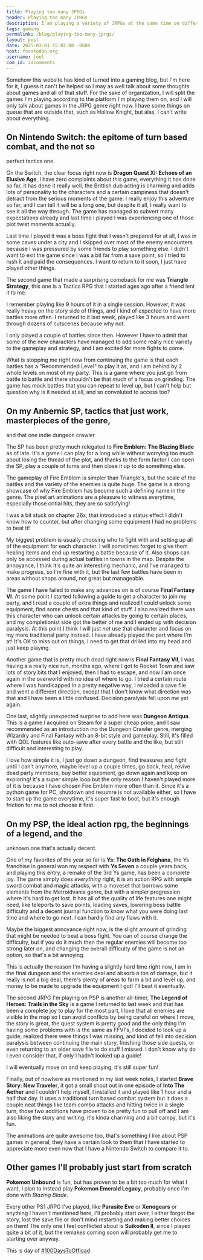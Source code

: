 ```yaml
---
title: Playing too many JPRGs
header: Playing too many JPRGs
description: I am playing a variety of JRPGs at the same time on different devices so I decided to talk a bit about how I'm doing on all of them.
tags: gaming
permalink: /blog/playing-too-many-jprgs/
layout: post
date: 2025-03-01 15:02:00 -0600
host: fosstodon.org
username: joel
com_id: idcomments
---
```


Somehow this website has kind of turned into a gaming blog, but I'm here
for it, I guess it can't be helped so I may as well talk about some
thoughts about games and all of that stuff. For the sake of organization, I
will split the games I'm playing according to the platform I'm playing them
on, and I will only talk about games in the JRPG genre right now. I have
some things on queue that are outside that, such as Hollow Knight, but
alas, I can't write about everything.

## On Nintendo Switch: the epitome of turn based combat, and the not so
perfect tactics one.

On the Switch, the clear focus right now is **Dragon Quest XI: Echoes of an
Elusive Age**, I have zero complaints about this game, everything it has
done so far, it has done it really well, the Brittish dub acting is
charming and adds lots of personality to the characters and a certain
campiness that doesn't detract from the serious moments of the game. I
really enjoy this adventure so far, and I can tell it will be a long one,
but despite it all, I really want to see it all the way through. The game
has managed to subvert many expectations already and last time I played I
was experiencing one of those plot twist moments actually.

Last time I played it was a boss fight that I wasn't prepared for at all, I
was in some caves under a city and I skipped over most of the enemy
encounters because I was pressured by some friends to play something else.
I didn't want to exit the game since I was a bit far from a save point, so
I tried to rush it and paid the consequences. I want to return to it soon,
I just have played other things.

The second game that made a surprising comeback for me was **Triangle
Strategy**, this one is a Tactics RPG that I started ages ago after a
friend lent it to me.

I remember playing like 9 hours of it in a single session. However, it was
really heavy on the story side of things, and I kind of expected to have
more battles more often. I returned to it last week, played like 3 hours
and went through dozens of cutscenes because why not.

I only played a couple of battles since then. However I have to admit that
some of the new characters have managed to add some really nice variety to
the gameplay and strategy, and I am excited for more fights to come.

What is stopping me right now from continuing the game is that each battles
has a "Recommended Level" to play it as, and I am behind by 2 whole levels
on most of my party. This is a game where you just go from battle to battle
and there shouldn't be that much of a focus on grinding. The game has mock
battles that you can repeat to level up, but I can't help but question why
is it needed at all, and so convoluted to access too?

## On my Anbernic SP, tactics that just work, masterpieces of the genre,
and that one indie dungeon crawler

The SP has been pretty much relegated to **Fire Emblem: The Blazing Blade**
as of late. It's a game I can play for a long while without worrying too
much about losing the thread of the plot, and thanks to the form factor I
can open the SP, play a couple of turns and then close it up to do
something else.

The gameplay of Fire Emblem is simpler than Triangle's, but the scale of
the battles and the variety of the enemies is quite huge. The game is a
strong showcase of why Fire Emblem has become such a defining name in the
genre. The pixel art animations are a pleasure to witness everytime,
especially those critial hits, they are so satisfying!

I was a bit stuck on chapter 26x, that introduced a status effect I didn't
know how to counter, but after changing some equipment I had no problems to
beat it!

My biggest problem is usually choosing who to fight with and setting up all
of the equipment for each character. I will sometimes forget to give them
healing items and end up restarting a battle because of it. Also shops can
only be accessed during actual battles in towns in the map. Despite the
annoyance, I think it's quite an interesting mechanic, and I've managed to
make progress, so I'm fine with it, but the last few battles have been in
areas without shops around, not great but manageable.

The game I have failed to make any advances on is of course **Final Fantasy
VI**. At some point I started following a guide to get a character to join
my party, and I read a couple of extra things and realized I could unlock
some equipment, find some chests and that kind of stuff. I also realized
there was this character who can unlock certain attacks by going to certain
places, and my completionist side got the better of me and I ended up with
decision paralysis. At this point I think I will just *not* use that
character and focus on my more traditional party instead. I have already
played the part where I'm at! It's OK to miss out on things, I need to get
that drilled into my head and just keep playing.

Another game that is pretty much dead right now is **Final Fantasy VII**, I
was having a a really nice run, months ago, where I got to Rocket Town and
saw lots of story bits that I enjoyed, then I had to escape, and now I am
once again in the overworld with no idea of where to go. I tried a certain
route where I was handicapped in a pretty negative way, I reloaded a save
file and went a different direction, except that I don't know what
direction was that and I have been a little confused. Decision paralysis
fell upon me yet again.

One last, slightly unexpected surprise to add here was **Dungeon Antiqua**.
This is a game I acquired on Steam for a super cheap price, and I saw
recommended as an introduction ino the Dungeon Crawler genre, merging
Wizardry and Final Fantasy with an 8-bit style and gameplay. Still, it's
filled with QOL features like auto-save after every battle and the like,
but still difficult and interesting to play.

I love how simple it is, I just go down a dungeon, find treasures and fight
until I can't anymore, maybe level up a couple times, go back, heal, revive
dead party members, buy better equipment, go down again and keep on
exploring! It's a super simple loop but the only reason I haven't played
more of it is because I have chosen Fire Emblem more often than it. Since
it's a python game for PC, shutdown and resumre is not available either, so
I have to start up the game everytime, it's super fast to boot, but it's
enough friction for me to not choose it first.

## On my PSP, the ideal action rpg, the beginnings of a legend, and the
unknown one that's actually decent.

One of my favorites of the year so far is **Ys: The Oath in Felghana**, the
Ys franchise in general won my respect with **Ys Seven** a couple years
back, and playing this entry, a remake of the 3rd Ys game, has been a
complete joy. The game simply does *everything* right, it is an action RPG
with simple sword combat and magic attacks, with a moveset that borrows
some elements from the Metroidvania genre, but with a simpler progression
where it's hard to get lost. It has all of the quality of life features one
might need, like teleports to save points, loading saves, lowering boss
battle difficulty and a decent journal function to know what you were doing
last time and where to go next. I can hardly find any flaws with it.

Maybe the biggest annoyance right now, is the slight amount of grinding
that might be needed to beat a boss fight. You can of course change the
difficulty, but if you do it much then the regular enemies will become too
strong later on, and changing the overall difficulty of the game is not an
option, so that's a bit annoying.

This is actually the reason I'm having a slightly hard time right now, I am
in the final dungeon and the enemies deal and absorb a ton of damage, but
it really is not a big deal, there's plenty of areas to farm a bit and
level up, and money to be made to upgrade the equipment I got! I'll beat it
eventually.

The second JRPG I'm playing on PSP is another all-timer, **The Legend of
Heroes: Trails in the Sky** is a game I returned to last week and that has
been a complete joy to play for the most part, I love that all enemies are
visible in the map so I can avoid conflicts by being careful on where I
move, the story is great, the quest system is pretty good and the only
thing I'm having some problems with is the same as FFVI's, I decided to
look up a guide, realized there were things I was missing, and kind of fell
into decision paralysis between continuing the main story, finishing those
side quests, or even returning to an older save file to do stuff I missed.
I don't know why do I even consider that, if only I hadn't looked up a
guide!

I will eventually move on and keep playing, it's still super fun!

Finally, out of nowhere as mentioned in my last week notes, I started
**Brave Story: New Traveler**, it got a small shout out in one episode of
**Into The Aether** and I couldn't help myself, I installed it and played
like 1 hour and a half that day. It uses a traditional turn based combat
system but it does a couple neat things like team combo attacks and hitting
twice in a single turn, those two additions have proven to be pretty fun to
pull off and I am also liking the story and writing, it's kinda charming
and a bit campy, but it's fun.

The animations are quite awesome too, that's something I like about PSP
games in general, they have a certain look to them that I have started to
appreciate more even now that I have a Nintendo Switch to compare it to.

## Other games I'll probably just start from scratch

**Pokemon Unbound** is fun, but has proven to be a bit too much for what I
want, I plan to instead play **Pokemon Emerald Legacy**, probably once I'm
done with *Blazing Blade*.

Every other PS1 JRPG I've played, like **Parasite Eve** or **Xenogears** or
anything I haven't mentioned here, I'll probably start over, I either
forgot the story, lost the save file or don't mind restarting and making
better choices on them! The only one I feel conflicted about is **Suikoden
II**, since I played quite a bit of it, but the remakes coming soon will
probably get me to starting over anyway.

This is day of [#100DaysToOffload](https://100daystooffload.com)
